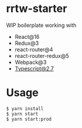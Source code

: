 # rrtw-starter

WIP boilerplate working with

* React@16
* Redux@3
* react-router@4
* react-router-redux@5
* Webpack@3
* Typescript@2.7

# Usage

```
$ yarn install
$ yarn start
$ yarn start:prod
```
